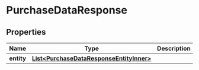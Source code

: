 

# PurchaseDataResponse


## Properties

| Name | Type | Description | Notes |
|------------ | ------------- | ------------- | -------------|
|**entity** | [**List&lt;PurchaseDataResponseEntityInner&gt;**](PurchaseDataResponseEntityInner.md) |  |  [optional] |



